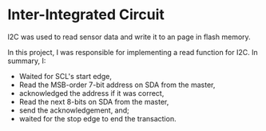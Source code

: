 # Inter-Integrated Circuit
I2C was used to read sensor data and write it to an page in flash memory.

In this project, I was responsible for implementing a read function for I2C. In summary, I:
 * Waited for SCL's start edge,
 * Read the MSB-order 7-bit address on SDA from the master,
 * acknowledged the address if it was correct,
 * Read the next 8-bits on SDA from the master, 
 * send the acknowledgement, and; 
 * waited for the stop edge to end the transaction.
